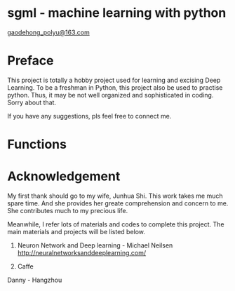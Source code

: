 # sgml - machine learning with python
  
  gaodehong_polyu@163.com

# Preface

This project is totally a hobby project used for learning and excising Deep Learning.
To be a freshman in Python, this project also be used to practise python.
Thus, it may be not well organized and sophisticated in coding.
Sorry about that.

If you have any suggestions, pls feel free to connect me.

# Functions



# Acknowledgement

My first thank should go to my wife, Junhua Shi. 
This work takes me much spare time. And she provides her greate comprehension and concern to me.
She contributes much to my precious life.

Meanwhile, I refer lots of materials and codes to complete this project.
The main materials and projects will be listed below.

1. Neuron Network and Deep learning - Michael Neilsen
http://neuralnetworksanddeeplearning.com/

2. Caffe

Danny - Hangzhou

